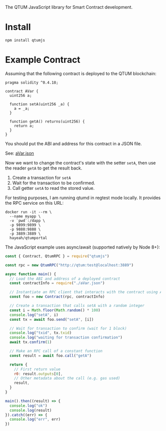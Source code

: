 The QTUM JavaScript library for Smart Contract development.

# Install

```
npm install qtumjs
```

# Example Contract

Assuming that the following contract is deployed to the QTUM blockchain:

```solidity
pragma solidity ^0.4.18;

contract AVar {
  uint256 a;

  function setA(uint256 _a) {
    a = _a;
  }

  function getA() returns(uint256) {
    return a;
  }
}
```

You should put the ABI and address for this contract in a JSON file.

See: [aVar.json](https://github.com/hayeah/qtumjs/blob/master/example/aVar.json)

Now we want to change the contract's state with the setter `setA`, then use the reader `getA` to get the result back.

1. Create a transaction for `setA`
2. Wait for the transaction to be confirmed.
3. Call getter `setA` to read the stored value.

For testing purposes, I am running qtumd in regtest mode locally. It provides the RPC service on this URL:

```
docker run -it --rm \
  --name myapp \
  -v `pwd`:/dapp \
  -p 9899:9899 \
  -p 9888:9888 \
  -p 3889:3889 \
  hayeah/qtumportal
```

The JavaScript example uses async/await (supported natively by Node 8+):

```js
const { Contract, QtumRPC } = require("qtumjs")

const rpc = new QtumRPC("http://qtum:test@localhost:3889")

async function main() {
  // Load the ABI and address of a deployed contract
  const contractInfo = require("./aVar.json")

  // Instantiate an RPC client that interacts with the contract using ABI encoding.
  const foo = new Contract(rpc, contractInfo)

  // Create a transaction that calls setA with a random integer
  const i = Math.floor(Math.random() * 100)
  console.log("setA", i)
  const tx = await foo.send("setA", [i])

  // Wait for transaction to confirm (wait for 1 block)
  console.log("txid", tx.txid)
  console.log("waiting for transaction confirmation")
  await tx.confirm(1)

  // Make an RPC call of a constant function
  const result = await foo.call("getA")

  return {
    // First return value
    r0: result.outputs[0],
    // Other metadata about the call (e.g. gas used)
    result,
  }
}

main().then((result) => {
  console.log("ok")
  console.log(result)
}).catch((err) => {
  console.log("err", err)
})
```
